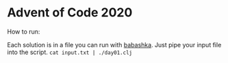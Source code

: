 # Advent of Code 2020

How to run: 

Each solution is in a file you can run with [babashka](https://github.com/borkdude/babashka). 
Just pipe your input file into the script. `cat input.txt | ./day01.clj`